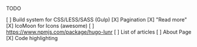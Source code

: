TODO

[ ] Build system for CSS/LESS/SASS (Gulp)
[X] Pagination
[X] "Read more"
[X] IcoMoon for Icons (awesome)
[ ] https://www.npmjs.com/package/hugo-lunr
[ ] List of articles
[ ] About Page
[X] Code highlighting
